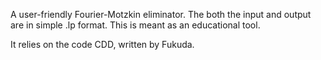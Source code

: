 A user-friendly Fourier-Motzkin eliminator.  The both the input and output are in simple .lp format.  This is meant as an educational tool.

It relies on the code CDD, written by Fukuda.